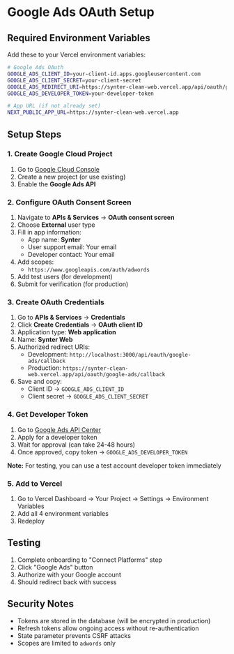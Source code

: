 # Google Ads OAuth Setup

## Required Environment Variables

Add these to your Vercel environment variables:

```bash
# Google Ads OAuth
GOOGLE_ADS_CLIENT_ID=your-client-id.apps.googleusercontent.com
GOOGLE_ADS_CLIENT_SECRET=your-client-secret
GOOGLE_ADS_REDIRECT_URI=https://synter-clean-web.vercel.app/api/oauth/google-ads/callback
GOOGLE_ADS_DEVELOPER_TOKEN=your-developer-token

# App URL (if not already set)
NEXT_PUBLIC_APP_URL=https://synter-clean-web.vercel.app
```

## Setup Steps

### 1. Create Google Cloud Project

1. Go to [Google Cloud Console](https://console.cloud.google.com/)
2. Create a new project (or use existing)
3. Enable the **Google Ads API**

### 2. Configure OAuth Consent Screen

1. Navigate to **APIs & Services** → **OAuth consent screen**
2. Choose **External** user type
3. Fill in app information:
   - App name: **Synter**
   - User support email: Your email
   - Developer contact: Your email
4. Add scopes:
   - `https://www.googleapis.com/auth/adwords`
5. Add test users (for development)
6. Submit for verification (for production)

### 3. Create OAuth Credentials

1. Go to **APIs & Services** → **Credentials**
2. Click **Create Credentials** → **OAuth client ID**
3. Application type: **Web application**
4. Name: **Synter Web**
5. Authorized redirect URIs:
   - Development: `http://localhost:3000/api/oauth/google-ads/callback`
   - Production: `https://synter-clean-web.vercel.app/api/oauth/google-ads/callback`
6. Save and copy:
   - Client ID → `GOOGLE_ADS_CLIENT_ID`
   - Client secret → `GOOGLE_ADS_CLIENT_SECRET`

### 4. Get Developer Token

1. Go to [Google Ads API Center](https://ads.google.com/aw/apicenter)
2. Apply for a developer token
3. Wait for approval (can take 24-48 hours)
4. Once approved, copy token → `GOOGLE_ADS_DEVELOPER_TOKEN`

**Note:** For testing, you can use a test account developer token immediately

### 5. Add to Vercel

1. Go to Vercel Dashboard → Your Project → Settings → Environment Variables
2. Add all 4 environment variables
3. Redeploy

## Testing

1. Complete onboarding to "Connect Platforms" step
2. Click "Google Ads" button
3. Authorize with your Google account
4. Should redirect back with success

## Security Notes

- Tokens are stored in the database (will be encrypted in production)
- Refresh tokens allow ongoing access without re-authentication
- State parameter prevents CSRF attacks
- Scopes are limited to `adwords` only
